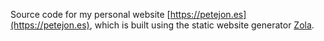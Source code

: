 Source code for my personal website [https://petejon.es](https://petejon.es), which is built using the static website generator [Zola](https://www.getzola.org/).
